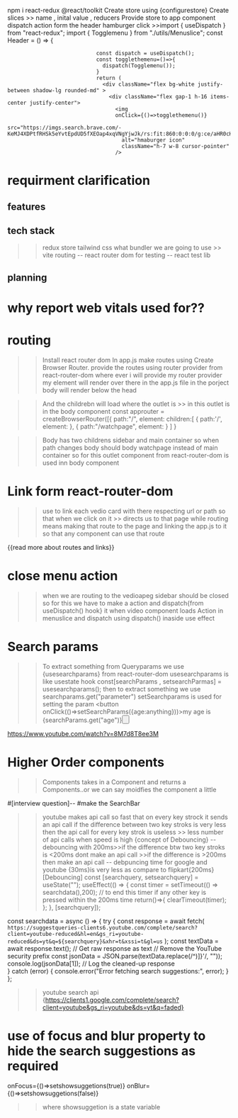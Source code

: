 npm i react-redux @react/toolkit
Create store using {configurestore}
Create slices >> name , inital value , reducers
Provide store to app component
dispatch action form the header hamburger click
                          >>import { useDispatch } from "react-redux";
                            import { Togglemenu } from "./utils/Menuslice";
                              const Header = () => {

                                const dispatch = useDispatch();
                                const togglethemenu=()=>{
                                  dispatch(Togglemenu());
                                }
                                return (
                                  <div className="flex bg-white justify-between shadow-lg rounded-md" >
                                    <div className="flex gap-1 h-16 items-center justify-center">
                                      <img
                                      onClick={()=>togglethemenu()}
                                        src="https://imgs.search.brave.com/-KeMJ4XDPtfRHSk5eYvtEpdUD5fXEOap4xqVNgYjwJk/rs:fit:860:0:0:0/g:ce/aHR0cHM6Ly90My5m/dGNkbi5uZXQvanBn/LzAxLzA5LzQ1Lzgw/LzM2MF9GXzEwOTQ1/ODAxNV9Rc1dtY2hs/enV3Q1pQcUlVV1I3/SGNURHNiYnB0ZWpS/di5qcGc"
                                        alt="hmaburger icon"
                                        className="h-7 w-8 cursor-pointer"
                                      />

# requirment clarification 
## features 
## tech stack
  >>redux store 
  >>tailwind css
  >>what bundler we are going to use >> vite
  >>routing -- react router dom
  >> for testing -- react test lib
## planning
# why report web vitals used for??


# routing 
>>Install react router dom 
>>In app.js make routes using Create Browser Router.
>>provide the routes using router provider from react-router-dom
>> where ever i will provide my router provider my element will render over there in the app.js file
>> in the porject body will render below the head

>> And the childrebn will load where the outlet is >> in this outlet is in the body component 
  const approuter = createBrowserRouter([{
  path:"/",
  element: <Body />
   children:[
    {
      path:'/',
      element:<MainContainer />
    },
    {
      path:"/watchpage",
      element:<watchpage />
    }
  ]
  }

>>Body has two childrens sidebar and main container
so when path changes body should body watchpage instead of main container
so for this outlet component from react-router-dom is used inn body component

# Link form react-router-dom
>>use to link each vedio card with there respecting url or path so that when we click on it >> directs us to that page
>>while routing means making that route to the page and linking the app.js to it so that any component can use that route

{{read more about routes and links}}
# close menu action 
>>when we are routing to the vedioapeg sidebar should be closed so for this we have to make a action and dispatch{from useDispatch() hook} it when video component loads
>>Action in menuslice and dispatch using dispatch() inaside use effect  

# Search params 
>>To extract something from Queryparams we use {usesearchparams} from react-router-dom
usesearchparams is like usestate hook 
const[searchParams , setsearchParmas] = usesearchparams();
>>then to extract something we use 
searchparams.get("parameter")
>>setSearchparams is used for setting the param 
<button onClick(()=>setSearchParams({age:anything}))>my age is {searchParams.get("age")}<button>
<!-- read more -->
https://www.youtube.com/watch?v=8M7d8T8ee3M 

# Higher Order components 
>>Components takes in a Component and returns a Components..or we can say moidfies the component a little

#[interview question]--
#make the SearchBar
>>youtube makes api call so fast that on every key strock it sends an api call
>>if the difference between two key stroks is very less then the api call for every key strok is useless  >> less number of api calls when speed is high
>>{concept of Debouncing}
  --debouncing with 200ms>>if the difference btw two key stroks is <200ms dont make an api call >>if the difference is >200ms then make an api call
  -- debpuncing time for google and youtube {30ms}is very less as compare to flipkart{200ms} 
[Debouncing]
 const [searchquery, setsearchquery] = useState("");
  useEffect(() => {
  const timer = setTimeout(() => searchdata(),200);
  // to end this timer if any other key is pressed within the 200ms time
  return()=>{
    clearTimeout(timer);
  };
  }, [searchquery]);

  const searchdata = async () => {
    try {
      const response = await fetch(
        `https://suggestqueries-clients6.youtube.com/complete/search?client=youtube-reduced&hl=en&gs_ri=youtube-reduced&ds=yt&q=${searchquery}&xhr=t&xssi=t&gl=us`
      );
      const textData = await response.text(); // Get raw response as text
      // Remove the YouTube security prefix
      const jsonData = JSON.parse(textData.replace(/^\)\]\}'/, ""));
      console.log(jsonData[1]); // Log the cleaned-up response  
    } catch (error) {
      console.error("Error fetching search suggestions:", error);
    }
  };
  


>>youtube search api {https://clients1.google.com/complete/search?client=youtube&gs_ri=youtube&ds=yt&q=faded}

# use of focus and blur property to hide the search suggestions as required
  onFocus={()=>setshowsuggetions(true)}
  onBlur={()=>setshowsuggetions(false)}
  >>where showsuggetion is a state variable 